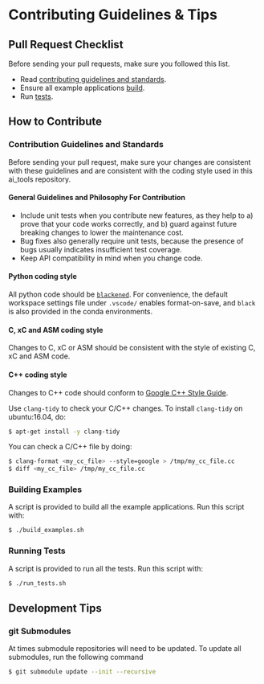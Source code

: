# Contributing Guidelines & Tips

## Pull Request Checklist
Before sending your pull requests, make sure you followed this list.

* Read [contributing guidelines and standards](CONTRIBUTING.md).
* Ensure all example applications [build](#Building-Examples).
* Run [tests](#Running-Tests).

## How to Contribute

### Contribution Guidelines and Standards

Before sending your pull request, make sure your changes are consistent with these guidelines and are consistent with the coding style used in this ai_tools repository.

#### General Guidelines and Philosophy For Contribution

* Include unit tests when you contribute new features, as they help to a) prove that your code works correctly, and b) guard against future breaking changes to lower the maintenance cost.
* Bug fixes also generally require unit tests, because the presence of bugs usually indicates insufficient test coverage.
* Keep API compatibility in mind when you change code.

#### Python coding style

All python code should be [`blackened`](https://black.readthedocs.io/en/stable/).
For convenience, the default workspace settings file under `.vscode/` enables format-on-save, and `black` is also provided in the conda environments.

#### C, xC and ASM coding style

Changes to C, xC or ASM should be consistent with the style of existing C, xC and ASM code.

#### C++ coding style

Changes to C++ code should conform to
[Google C++ Style Guide](https://google.github.io/styleguide/cppguide.html).

Use `clang-tidy` to check your C/C++ changes. To install `clang-tidy` on ubuntu:16.04, do:

```bash
$ apt-get install -y clang-tidy
```

You can check a C/C++ file by doing:


```bash
$ clang-format <my_cc_file> --style=google > /tmp/my_cc_file.cc
$ diff <my_cc_file> /tmp/my_cc_file.cc
```

### Building Examples

A script is provided to build all the example applications.  Run this script with:

```bash
$ ./build_examples.sh
```

### Running Tests

A script is provided to run all the tests.  Run this script with:

```bash
$ ./run_tests.sh
```

## Development Tips

### git Submodules

At times submodule repositories will need to be updated.  To update all submodules, run the following command

```bash
$ git submodule update --init --recursive
```
